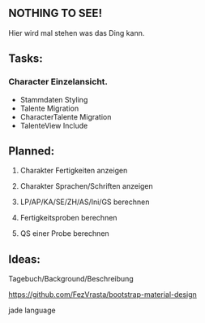 ## NOTHING TO SEE!

Hier wird mal stehen was das Ding kann.

## Tasks:
### Character Einzelansicht.

* Stammdaten Styling
* Talente Migration
* CharacterTalente Migration
* TalenteView Include

## Planned:


1. Charakter Fertigkeiten anzeigen

1. Charakter Sprachen/Schriften anzeigen

1. LP/AP/KA/SE/ZH/AS/Ini/GS berechnen

1. Fertigkeitsproben berechnen

1. QS einer Probe berechnen

## Ideas: 
Tagebuch/Background/Beschreibung

https://github.com/FezVrasta/bootstrap-material-design

jade language
